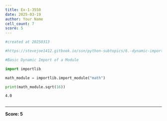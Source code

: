 ```yaml
---
title: Ex-1-3550
date: 2025-03-19
author: Your Name
cell_count: 7
score: 5
---
```


```python
#created at 20250313
```


```python
#https://stevejoe1412.gitbook.io/ssn/python-subtopics/6.-dynamic-imports
```


```python
#Basic Dynamic Import of a Module
```


```python
import importlib
```


```python
math_module = importlib.import_module("math")
```


```python
print(math_module.sqrt(16))
```

    4.0



```python

```


---
**Score: 5**